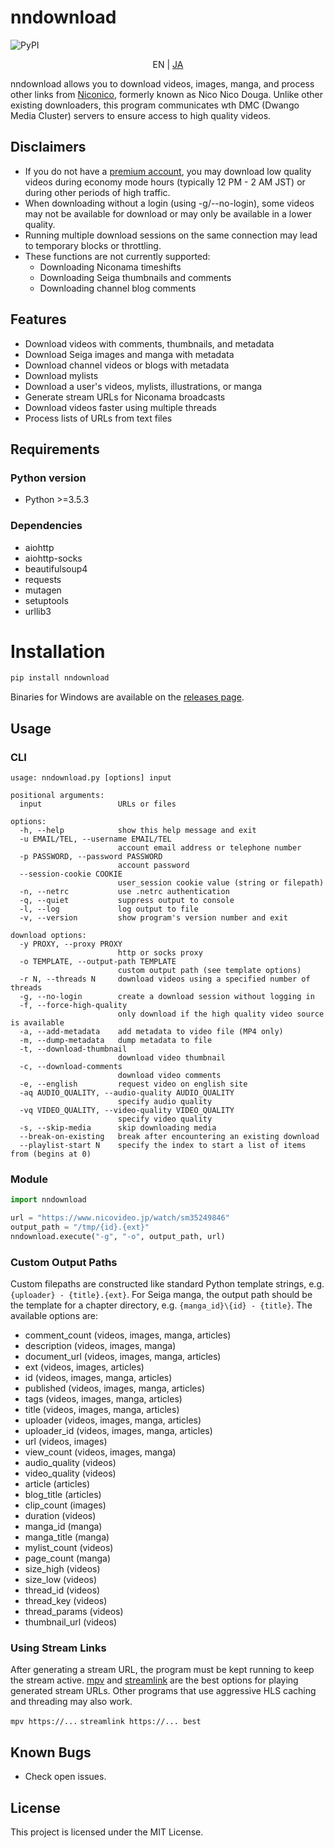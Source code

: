 # nndownload

![PyPI](https://img.shields.io/pypi/v/nndownload.svg)

<p align='center'>
    EN | <a href='./README_JA.md'>JA</a>
</p>

nndownload allows you to download videos, images, manga, and process other links from [Niconico](http://nicovideo.jp), formerly known as Nico Nico Douga. Unlike other existing downloaders, this program communicates wth DMC (Dwango Media Cluster) servers to ensure access to high quality videos.

## Disclaimers
- If you do not have a [premium account](https://secure.nicovideo.jp/secure/premium_detail/), you may download low quality videos during economy mode hours (typically 12 PM - 2 AM JST) or during other periods of high traffic.
- When downloading without a login (using -g/--no-login), some videos may not be available for download or may only be available in a lower quality.
- Running multiple download sessions on the same connection may lead to temporary blocks or throttling.
- These functions are not currently supported:
  - Downloading Niconama timeshifts
  - Downloading Seiga thumbnails and comments
  - Downloading channel blog comments

## Features
 - Download videos with comments, thumbnails, and metadata
 - Download Seiga images and manga with metadata
 - Download channel videos or blogs with metadata
 - Download mylists
 - Download a user's videos, mylists, illustrations, or manga
 - Generate stream URLs for Niconama broadcasts
 - Download videos faster using multiple threads
 - Process lists of URLs from text files

## Requirements
### Python version
- Python >=3.5.3

### Dependencies
- aiohttp
- aiohttp-socks
- beautifulsoup4
- requests
- mutagen
- setuptools
- urllib3

# Installation
```bash
pip install nndownload
```

Binaries for Windows are available on the [releases page](https://github.com/AlexAplin/nndownload/releases).

## Usage
### CLI
```
usage: nndownload.py [options] input

positional arguments:
  input                 URLs or files

options:
  -h, --help            show this help message and exit
  -u EMAIL/TEL, --username EMAIL/TEL
                        account email address or telephone number
  -p PASSWORD, --password PASSWORD
                        account password
  --session-cookie COOKIE
                        user_session cookie value (string or filepath)
  -n, --netrc           use .netrc authentication
  -q, --quiet           suppress output to console
  -l, --log             log output to file
  -v, --version         show program's version number and exit

download options:
  -y PROXY, --proxy PROXY
                        http or socks proxy
  -o TEMPLATE, --output-path TEMPLATE
                        custom output path (see template options)
  -r N, --threads N     download videos using a specified number of threads
  -g, --no-login        create a download session without logging in
  -f, --force-high-quality
                        only download if the high quality video source is available
  -a, --add-metadata    add metadata to video file (MP4 only)
  -m, --dump-metadata   dump metadata to file
  -t, --download-thumbnail
                        download video thumbnail
  -c, --download-comments
                        download video comments
  -e, --english         request video on english site
  -aq AUDIO_QUALITY, --audio-quality AUDIO_QUALITY
                        specify audio quality
  -vq VIDEO_QUALITY, --video-quality VIDEO_QUALITY
                        specify video quality
  -s, --skip-media      skip downloading media
  --break-on-existing   break after encountering an existing download
  --playlist-start N    specify the index to start a list of items from (begins at 0)
```

### Module
```python
import nndownload

url = "https://www.nicovideo.jp/watch/sm35249846"
output_path = "/tmp/{id}.{ext}"
nndownload.execute("-g", "-o", output_path, url)
```

### Custom Output Paths
Custom filepaths are constructed like standard Python template strings, e.g. `{uploader} - {title}.{ext}`. For Seiga manga, the output path should be the template for a chapter directory, e.g. `{manga_id}\{id} - {title}`. The available options are:

- comment_count (videos, images, manga, articles)
- description (videos, images, manga)
- document_url (videos, images, manga, articles)
- ext (videos, images, articles)
- id (videos, images, manga, articles)
- published (videos, images, manga, articles)
- tags (videos, images, manga, articles)
- title (videos, images, manga, articles)
- uploader (videos, images, manga, articles)
- uploader_id (videos, images, manga, articles)
- url (videos, images)
- view_count (videos, images, manga)
- audio_quality (videos)
- video_quality (videos)
- article (articles)
- blog_title (articles)
- clip_count (images)
- duration (videos)
- manga_id (manga)
- manga_title (manga)
- mylist_count (videos)
- page_count (manga)
- size_high (videos)
- size_low (videos)
- thread_id (videos)
- thread_key (videos)
- thread_params (videos)
- thumbnail_url (videos)

### Using Stream Links
After generating a stream URL, the program must be kept running to keep the stream active. [mpv](https://github.com/mpv-player/mpv) and [streamlink](https://github.com/streamlink/streamlink) are the best options for playing generated stream URLs. Other programs that use aggressive HLS caching and threading may also work.

`mpv https://...`
`streamlink https://... best`

## Known Bugs
- Check open issues.

## License
This project is licensed under the MIT License.
